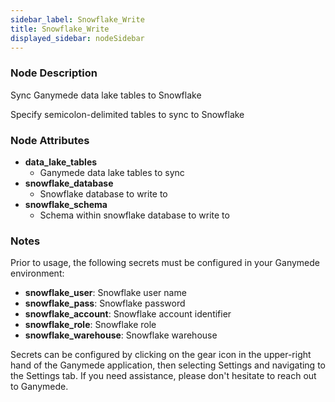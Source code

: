 ```yaml
---
sidebar_label: Snowflake_Write
title: Snowflake_Write
displayed_sidebar: nodeSidebar
---
```


### Node Description
Sync Ganymede data lake tables to Snowflake

Specify semicolon-delimited tables to sync to Snowflake


### Node Attributes
- **data_lake_tables**
  - Ganymede data lake tables to sync
- **snowflake_database**
  - Snowflake database to write to
- **snowflake_schema**
  - Schema within snowflake database to write to


### Notes
Prior to usage, the following secrets must be configured in your Ganymede environment:
- **snowflake_user**: Snowflake user name
- **snowflake_pass**: Snowflake password
- **snowflake_account**: Snowflake account identifier
- **snowflake_role**: Snowflake role
- **snowflake_warehouse**: Snowflake warehouse

Secrets can be configured by clicking on the gear icon in the upper-right hand of the Ganymede
application, then selecting Settings and navigating to the Settings tab.  If you need
assistance, please don't hesitate to reach out to Ganymede.
